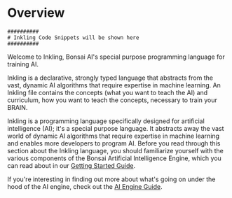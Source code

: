 # Overview

```
##########
# Inkling Code Snippets will be shown here
##########
```

Welcome to Inkling, Bonsai AI's special purpose programming language for training AI.

Inkling is a declarative, strongly typed language that abstracts from the vast, dynamic AI algorithms that require expertise in machine learning. An Inkling file contains the concepts (what you want to teach the AI) and curriculum, how you want to teach the concepts, necessary to train your BRAIN.

Inkling is a programming language specifically designed for artificial intelligence (AI); it's a special purpose language. It abstracts away the vast world of dynamic AI algorithms that require expertise in machine learning and enables more developers to program AI. Before you read through this section about the Inkling language, you should familiarize yourself with the various components of the Bonsai Artificial Intelligence Engine, which you can read about in our [Getting Started Guide][1].

If you're interesting in finding out more about what's going on under the hood of the AI engine, check out the [AI Engine Guide][2].

[1]: ./getting-started.html#the-bonsai-platform
[2]: ./ai-engine-guide.html#under-the-hood